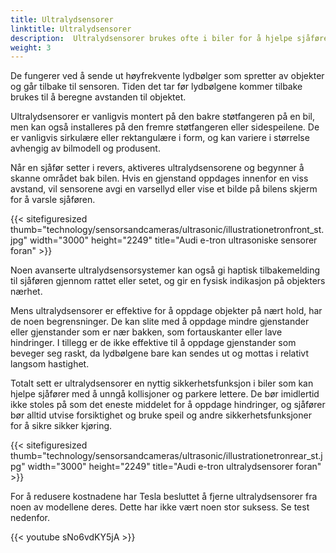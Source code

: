 ```yaml
---
title: Ultralydsensorer
linktitle: Ultralydsensorer
description:  Ultralydsensorer brukes ofte i biler for å hjelpe sjåfører med parkering og unngå kollisjoner. 
weight: 3
---
```

<!-- markdownlint-disable MD033 -->
De fungerer ved å sende ut høyfrekvente lydbølger som spretter av objekter og går tilbake til sensoren. Tiden det tar før lydbølgene kommer tilbake brukes til å beregne avstanden til objektet.

Ultralydsensorer er vanligvis montert på den bakre støtfangeren på en bil, men kan også installeres på den fremre støtfangeren eller sidespeilene. De er vanligvis sirkulære eller rektangulære i form, og kan variere i størrelse avhengig av bilmodell og produsent.

Når en sjåfør setter i revers, aktiveres ultralydsensorene og begynner å skanne området bak bilen. Hvis en gjenstand oppdages innenfor en viss avstand, vil sensorene avgi en varsellyd eller vise et bilde på bilens skjerm for å varsle sjåføren.

{{< sitefiguresized thumb="technology/sensorsandcameras/ultrasonic/illustrationetronfront_st.jpg" width="3000" height="2249" title="Audi e-tron ultrasoniske sensorer foran" >}}

Noen avanserte ultralydsensorsystemer kan også gi haptisk tilbakemelding til sjåføren gjennom rattet eller setet, og gir en fysisk indikasjon på objekters nærhet.

Mens ultralydsensorer er effektive for å oppdage objekter på nært hold, har de noen begrensninger. De kan slite med å oppdage mindre gjenstander eller gjenstander som er nær bakken, som fortauskanter eller lave hindringer. I tillegg er de ikke effektive til å oppdage gjenstander som beveger seg raskt, da lydbølgene bare kan sendes ut og mottas i relativt langsom hastighet.

Totalt sett er ultralydsensorer en nyttig sikkerhetsfunksjon i biler som kan hjelpe sjåfører med å unngå kollisjoner og parkere lettere. De bør imidlertid ikke stoles på som det eneste middelet for å oppdage hindringer, og sjåfører bør alltid utvise forsiktighet og bruke speil og andre sikkerhetsfunksjoner for å sikre sikker kjøring.

{{< sitefiguresized thumb="technology/sensorsandcameras/ultrasonic/illustrationetronrear_st.jpg" width="3000" height="2249" title="Audi e-tron ultralydsensorer foran" >}}

For å redusere kostnadene har Tesla besluttet å fjerne ultralydsensorer fra noen av modellene deres. Dette har ikke vært noen stor suksess. Se test nedenfor.

{{< youtube sNo6vdKY5jA >}}